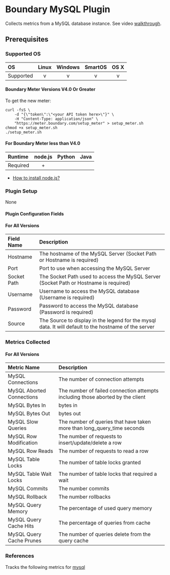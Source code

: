 # Boundary MySQL Plugin

Collects metrics from a MySQL database instance. See video [walkthrough](https://help.boundary.com/hc/articles/201536772).

## Prerequisites

### Supported OS

|     OS    | Linux | Windows | SmartOS | OS X |
|:----------|:-----:|:-------:|:-------:|:----:|
| Supported |   v   |    v    |    v    |  v   |

#### Boundary Meter Versions V4.0 Or Greater

To get the new meter:

    curl -fsS \
        -d "{\"token\":\"<your API token here>\"}" \
        -H "Content-Type: application/json" \
        "https://meter.boundary.com/setup_meter" > setup_meter.sh
    chmod +x setup_meter.sh
    ./setup_meter.sh

#### For Boundary Meter less than V4.0

|  Runtime | node.js | Python | Java |
|:---------|:-------:|:------:|:----:|
| Required |    +    |        |      |

- [How to install node.js?](https://help.boundary.com/hc/articles/202360701)

### Plugin Setup

None

#### Plugin Configuration Fields

#### For All Versions

|Field Name |Description                                                                                           |
|:----------|:-----------------------------------------------------------------------------------------------------|
|Hostname   |The hostname of the MySQL Server (Socket Path or Hostname is required)                                |
|Port       |Port to use when accessing the MySQL Server                                                           |
|Socket Path|The Socket Path used to access the MySQL Server (Socket Path or Hostname is required)                 |
|Username   |Username to access the MySQL database (Username is required)                                          |
|Password   |Password to access the MySQL database (Password is required)                                          |
|Source     |The Source to display in the legend for the mysql data.  It will default to the hostname of the server|

### Metrics Collected

#### For All Versions

|Metric Name              |Description                                                                   |
|:------------------------|:-----------------------------------------------------------------------------|
|MySQL Connections        |The number of connection attempts                                             |
|MySQL Aborted Connections|The number of failed connection attempts including those aborted by the client|
|MySQL Bytes In           |bytes in                                                                      |
|MySQL Bytes Out          |bytes out                                                                     |
|MySQL Slow Queries       |The number of queries that have taken more than long_query_time seconds       |
|MySQL Row Modification   |The number of requests to insert/update/delete a row                          |
|MySQL Row Reads          |The number of requests to read a row                                          |
|MySQL Table Locks        |The number of table locks granted                                             |
|MySQL Table Wait Locks   |The number of table locks that required a wait                                |
|MySQL Commits            |The number commits                                                            |
|MySQL Rollback           |The number rollbacks                                                          |
|MySQL Query Memory       |The percentage of used query memory                                           |
|MySQL Query Cache Hits   |The percentage of queries from cache                                          |
|MySQL Query Cache Prunes |The number of queries delete from the query cache                             |

### References

Tracks the following metrics for [mysql](http://www.mysql.com/)
